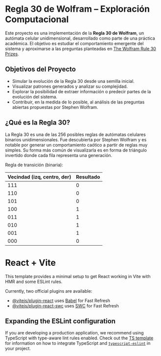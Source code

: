 # Regla 30 de Wolfram – Exploración Computacional

Este proyecto es una implementación de la **Regla 30 de Wolfram**, un autómata celular unidimensional, desarrollado como parte de una práctica académica. El objetivo es estudiar el comportamiento emergente del sistema y aproximarse a las preguntas planteadas en [The Wolfram Rule 30 Prizes](https://www.rule30prize.org/).

## Objetivos del Proyecto

- Simular la evolución de la Regla 30 desde una semilla inicial.
- Visualizar patrones generados y analizar su complejidad.
- Explorar la posibilidad de extraer información o predecir partes de la evolución del sistema.
- Contribuir, en la medida de lo posible, al análisis de las preguntas abiertas propuestas por Stephen Wolfram.

## ¿Qué es la Regla 30?

La Regla 30 es una de las 256 posibles reglas de autómatas celulares binarios unidimensionales. Fue descubierta por Stephen Wolfram y es notable por generar un comportamiento caótico a partir de reglas muy simples. Su forma más común de visualizarla es en forma de triángulo invertido donde cada fila representa una generación.

Regla de transición (binaria):

| Vecindad (izq, centro, der) | Resultado |
|-----------------------------|-----------|
| 111                         | 0         |
| 110                         | 0         |
| 101                         | 0         |
| 100                         | 1         |
| 011                         | 1         |
| 010                         | 1         |
| 001                         | 1         |
| 000                         | 0         |

# React + Vite

This template provides a minimal setup to get React working in Vite with HMR and some ESLint rules.

Currently, two official plugins are available:

- [@vitejs/plugin-react](https://github.com/vitejs/vite-plugin-react/blob/main/packages/plugin-react) uses [Babel](https://babeljs.io/) for Fast Refresh
- [@vitejs/plugin-react-swc](https://github.com/vitejs/vite-plugin-react/blob/main/packages/plugin-react-swc) uses [SWC](https://swc.rs/) for Fast Refresh

## Expanding the ESLint configuration

If you are developing a production application, we recommend using TypeScript with type-aware lint rules enabled. Check out the [TS template](https://github.com/vitejs/vite/tree/main/packages/create-vite/template-react-ts) for information on how to integrate TypeScript and [`typescript-eslint`](https://typescript-eslint.io) in your project.
